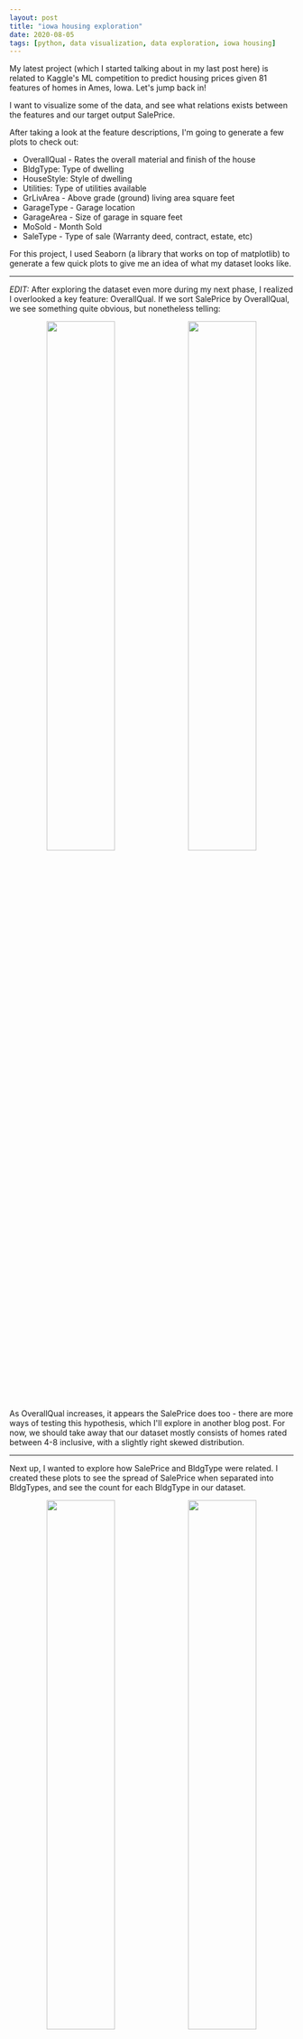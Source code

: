 ```yaml
---
layout: post
title: "iowa housing exploration"
date: 2020-08-05
tags: [python, data visualization, data exploration, iowa housing]
---
```

<style>
	.img-container {
	text-align: center;
	}
</style>

My latest project (which I started talking about in my last post here) is related to Kaggle's ML competition to predict housing prices given 81 features of homes in Ames, Iowa. Let's jump back in!

I want to visualize some of the data, and see what relations exists between the features and our target output SalePrice.

After taking a look at the feature descriptions, I'm going to generate a few plots to check out:
* OverallQual - Rates the overall material and finish of the house
* BldgType: Type of dwelling
* HouseStyle: Style of dwelling
* Utilities: Type of utilities available
* GrLivArea - Above grade (ground) living area square feet
* GarageType - Garage location
* GarageArea - Size of garage in square feet
* MoSold - Month Sold
* SaleType - Type of sale (Warranty deed, contract, estate, etc)

For this project, I used Seaborn (a library that works on top of matplotlib) to generate a few quick plots to give me an idea of what my dataset looks like. 

___

<i>EDIT:</i> After exploring the dataset even more during my next phase, I realized I overlooked a key feature: OverallQual. If we sort SalePrice by OverallQual, we see something quite obvious, but nonetheless telling:

<center>
	<img src="/assets/images/2020-08-05/SalePriceOverallQualBox.png" width = "49%">
	<img src="/assets/images/2020-08-05/OverallQualCount.png" width="49%">
</center>

As OverallQual increases, it appears the SalePrice does too - there are more ways of testing this hypothesis, which I'll explore in another blog post. For now, we should take away that our dataset mostly consists of homes rated between 4-8 inclusive, with a slightly right skewed distribution.

___

Next up, I wanted to explore how SalePrice and BldgType were related. I created these plots to see the spread of SalePrice when separated into BldgTypes, and see the count for each BldgType in our dataset.

<center>
	<img src="/assets/images/2020-08-05/BuildingTypeSalePriceBoxen.png" width="49%"> 
	<img src="/assets/images/2020-08-05/BldgTypeCount.png" width="49%"> 
</center>
(thank you to <a href="https://stackoverflow.com/questions/49044131/how-to-add-data-labels-to-seaborn-countplot-factorplot/49052124">this</a> poster for helping me out with the labels on the second plot!)

As you can see, there's an overwhelming number of Single-family Detatched homes for our algorithm to train on, but not a lot of other types - as well, the spread of SalePrice pretty large for all BldgTypes. Hopefully there are other features that will help divy up the Single-family Detatched category!

___

Here are some more graphs I generated from the data - there are interesting things happening with GarageArea, GarageType, and SalePrice:

<center>
	<img src="/assets/images/2020-08-05/GarageSalePrice.png" width="60%"> 
</center>

It appears that the price of each GarageType scales differently according to GarageArea. This could be very useful for our algorithm to pick up on! (This may also be explained by the relation of the GarageType being associated with different HouseStyles.)

___

As well, check out what happens when we look at GrLivArea (Above ground living area in sq. feet) vs SalePrice when sorted by HouseStyle - some styles are well represented in our dataset, others not so much, but we do see different sliding price scales for each HouseStyle given. 

<center>
	<img src="/assets/images/2020-08-05/GroundAreaSalePrice.png" width="100%"> 
</center>

In my exploration phase, other helpful bits of information I found:
* Utilities - only 1 house was listed with no Sewer or Water hookups, all 1459 other homes have all public utilities (not very helpful for dividing up our dataset into meaningful sub-trees)
* Street - only 6 homes are listed with gravel road access to the property, but this appears to greatly decrease the average SalePrice by around $50,000 (although this could be due to the extremely small comparative sample size)

<center>
	<img src="/assets/images/2020-08-05/StreetTypeSalePrice.png" width="40%"> 
</center>

* More home sales happen in the summer months than the winter (typical of the market in the Northern hemisphere, no one wants to move when it's 40º below freezing), but we're unsure of the relationship between the month of the sale and the sale price. 

<center>
	<img src="/assets/images/2020-08-05/HomesSoldPerMonth.png" width="49%"> <img src="/assets/images/2020-08-05/SalePricePerMonth.png" width="49%"> 
</center>

We can also see that the type of sale (TypeSale) can determine a different price bracket - good for our algorithm to recognize as well!

<center>
	<img src="/assets/images/2020-08-05/SalePriceSaleType.png" width='80%'>
</center>

Also good to note the top 3 SaleTypes:
* Conventional Warranty Deed - 1267
* New - 122
* Court Officer Deed / Estate - 43
Which means the number of the remaining SaleTypes is quite small in this dataset.

Now that I've had a good look at the dataset, I'm going to start reading <a href = "https://towardsdatascience.com/random-forest-in-python-24d0893d51c0"> this blog post </a> to give me a better idea of how to debug the Random Forest algorithm, and how I can interpret my results.

If you'd like any of the code I used to generate my graphs, I've posted it on my <a href="https://github.com/aimosjo/aimosjo.github.io/blob/master/assets/code/08-05-2020/graphingScript.py">github</a> under graphingScript.py. 

Thanks for reading! I'll leave you with a few pictures of my cats. This time, unrelated to RF or any ML algorithm - unless one comes out soon that deals with bread and/or toast.

<center>
	<img src="/assets/images/2020-08-05/bubby1.jpg" width= '45%'>
	<img src="/assets/images/2020-08-05/miss1.jpg" width= '45%'>
</center>

Until next time!

